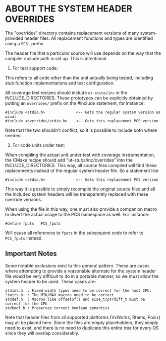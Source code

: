 ABOUT THE SYSTEM HEADER OVERRIDES
=================================

The "overrides" directory contains replacement versions of many system-provided 
header files.  All replacement functions and types are identified using a 
`PCS_` prefix.

The header file that a particular source will use depends on the 
way that the compiler include path is set up.  This is intentional.

1. For test support code:

This refers to all code _other_ than the unit actually being tested, including
stub function implementations and test configuration.

All coverage test recipes should include `ut-stubs/inc` in the INCLUDE_DIRECTORIES.
These prototypes can be explicitly obtained by putting an `overrides/` prefix
on the #include statement, for instance:

    #include <stdio.h>              <-- Gets the regular system version as usual
    #include <overrides/stdio.h>    <-- Gets this replacement PCS version

Note that the two shouldn't conflict, so it is possible to include both where needed.

2. For code units under test:

When compiling the actual unit under test with coverage instrumentation,
the CMake recipe should add "ut-stubs/inc/overrides" into the INCLUDE_DIRECTORIES.
This way, all source files compiled will find these replacements instead of
the regular system header file.  So a statement like:

    #include <stdio.h>              <-- Gets this replacement PCS version

This way it is possible to simply recompile the original source files and all the
included system headers will be transparently replaced with these override versions.

When using the file in this way, one must also provide a companion macro to
divert the actual usage to the PCS namespace as well.  For instance:

    #define fputs   PCS_fputs

Will cause all references to `fputs` in the subsequent code to refer to `PCS_fputs`
instead.

Important Notes
---------------

Some notable exclusions exist to this general pattern.  These are cases where
attempting to provide a reasonable alternate for the system header file would 
be very difficult to do in a portable manner, so we must allow the system
header to be used.  These cases are:

    stdint.h  : Fixed-width types need to be correct for the host CPU.
    limits.h  : The MIN/MAX macros need to be correct
    stddef.h  : Macros like offsetof() and size_t/ptrdiff_t must be correct for the CPU
    stdbool.h : Preserves correct boolean semantics


Note that header files from all supported platforms (VxWorks, Rtems, Posix) may
all be placed here.  Since the files are empty placeholders, they simply need to
exist, and there is no need to duplicate this entire tree for every OS since they
will overlap considerably.
